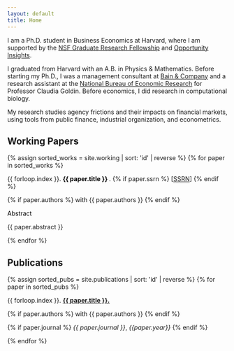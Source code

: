 ```yaml
---
layout: default
title: Home
---
```


<p>I am a Ph.D. student in Business Economics at Harvard, where I am supported by the <a href="https://www.nsfgrfp.org/" rel="external nofollow noopener" target="_blank">NSF Graduate Research Fellowship</a> and <a href="https://opportunityinsights.org/" rel="external nofollow noopener" target="_blank">Opportunity Insights</a>.</p>

<p>I graduated from Harvard with an A.B. in Physics &amp; Mathematics. Before starting my Ph.D., I was a management consultant at <a href="https://www.bain.com/" rel="external nofollow noopener" target="_blank">Bain &amp; Company</a> and a research assistant at the <a href="https://www.nber.org/" rel="external nofollow noopener" target="_blank">National Bureau of Economic Research</a> for Professor Claudia Goldin. Before economics, I did research in computational biology.</p>

<p>My research studies agency frictions and their impacts on financial markets, using tools from public finance, industrial organization, and econometrics.</p>

## Working Papers

{% assign sorted_works = site.working | sort: 'id' | reverse %}
{% for paper in sorted_works %}
<!-- Paper title line with numbering -->
<p>
  <span>{{ forloop.index }}. </span>
  <strong>
    <a href="{{ paper.link }}" target="_blank" rel="noopener" style="color: black; text-decoration: none;">
      {{ paper.title }}
    </a>
  </strong>.
  {% if paper.ssrn %}
    <span> [<a href="{{ paper.ssrn }}" target="_blank" rel="noopener" class="paper-link">SSRN</a>]</span>
  {% endif %}
</p>
<p>
  {% if paper.authors %}
    <span> with {{ paper.authors }}</span>
  {% endif %}
</p>

<!-- Toggle for Abstract -->
<p>
  <a 
    class="d-inline-flex align-items-center collapsed" 
    style="color: black; text-decoration: none; cursor: pointer;"
    data-toggle="collapse"
    href="#collapse-{{ paper.id }}"
    role="button"
    aria-expanded="false"
    aria-controls="collapse-{{ paper.id }}"
  >
    <i class="fas fa-caret-right mr-1"></i> Abstract
  </a>
</p>

<!-- Collapsible abstract section -->
<div class="collapse ml-4 mb-3" id="collapse-{{ paper.id }}">
  <p>{{ paper.abstract }}</p>
</div>
{% endfor %}

## Publications

{% assign sorted_pubs = site.publications | sort: 'id' | reverse %}
{% for paper in sorted_pubs %}
<!-- Paper title line with numbering -->
<p>
  <span>{{ forloop.index }}. </span>
  <strong>
    <a href="{{ paper.link }}" target="_blank" rel="noopener">
      {{ paper.title }}.
    </a>
  </strong>
</p>
<p>
{% if paper.authors %}
    <span> with {{ paper.authors }}</span>
  {% endif %}
</p>
<p>
  {% if paper.journal %}
    <em> {{ paper.journal }}</em>,<em> {{paper.year}}</em>
  {% endif %}
</p>
{% endfor %}
